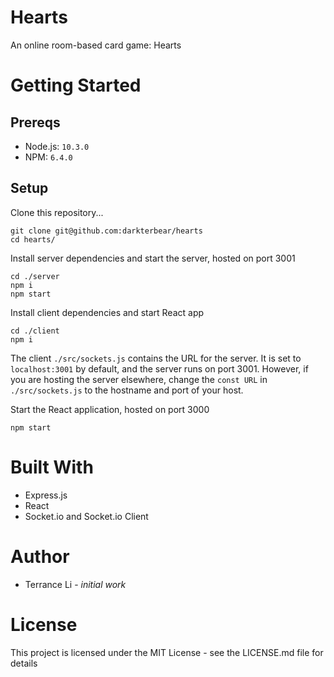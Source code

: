 # Hearts
An online room-based card game: Hearts

# Getting Started

## Prereqs

- Node.js: `10.3.0`
- NPM: `6.4.0`

## Setup

Clone this repository...
```
git clone git@github.com:darkterbear/hearts
cd hearts/
```

Install server dependencies and start the server, hosted on port 3001
```
cd ./server
npm i
npm start
```

Install client dependencies and start React app
```
cd ./client
npm i
```

The client `./src/sockets.js` contains the URL for the server. It is set to `localhost:3001` by default, and the server runs on port 3001. However, if you are hosting the server elsewhere, change the `const URL` in `./src/sockets.js` to the hostname and port of your host.

Start the React application, hosted on port 3000
```
npm start
```

# Built With
- Express.js
- React
- Socket.io and Socket.io Client

# Author
- Terrance Li - _initial work_

# License
This project is licensed under the MIT License - see the LICENSE.md file for details
